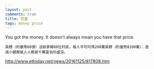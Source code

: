 ```yaml
---
layout: post
comments: true
title: 均富
tags: money price
---
```

You got the money. It doesn't always mean you have that price.
```西班牙知名酒廠創辦人費南德茲(Antonino Fernandez)去世後回饋老家，直接留1.69億
英鎊（約臺幣68億）送給家鄉80位村民，每人平均可得200萬英鎊（約臺幣8100萬），造
成小鎮鄰居人人都是千萬富翁的盛況。
```
http://www.ettoday.net/news/20161125/817808.htm

